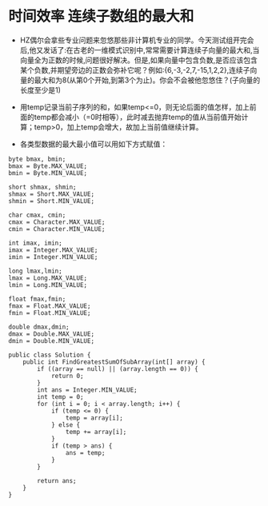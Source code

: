 # 时间效率 连续子数组的最大和

* HZ偶尔会拿些专业问题来忽悠那些非计算机专业的同学。今天测试组开完会后,他又发话了:在古老的一维模式识别中,常常需要计算连续子向量的最大和,当向量全为正数的时候,问题很好解决。但是,如果向量中包含负数,是否应该包含某个负数,并期望旁边的正数会弥补它呢？例如:{6,-3,-2,7,-15,1,2,2},连续子向量的最大和为8(从第0个开始,到第3个为止)。你会不会被他忽悠住？(子向量的长度至少是1)

* 用temp记录当前子序列的和，如果temp<=0，则无论后面的值怎样，加上前面的temp都会减小（=0时相等），此时减去抛弃temp的值从当前值开始计算；temp>0，加上temp会增大，故加上当前值继续计算。

* 各类型数据的最大最小值可以用如下方式赋值：

```
byte bmax, bmin;
bmax = Byte.MAX_VALUE;
bmin = Byte.MIN_VALUE;

short shmax, shmin;
shmax = Short.MAX_VALUE;
shmin = Short.MIN_VALUE;

char cmax, cmin;
cmax = Character.MAX_VALUE;
cmin = Character.MIN_VALUE;

int imax, imin;
imax = Integer.MAX_VALUE;
imin = Integer.MIN_VALUE;

long lmax,lmin;
lmax = Long.MAX_VALUE;
lmin = Long.MIN_VALUE;

float fmax,fmin;
fmax = Float.MAX_VALUE;
fmin = Float.MIN_VALUE;

double dmax,dmin;
dmax = Double.MAX_VALUE;
dmin = Double.MIN_VALUE;
```

```
public class Solution {
    public int FindGreatestSumOfSubArray(int[] array) {
        if ((array == null) || (array.length == 0)) {
            return 0;
        }
        int ans = Integer.MIN_VALUE;
        int temp = 0;
        for (int i = 0; i < array.length; i++) {
            if (temp <= 0) {
                temp = array[i];
            } else {
                temp += array[i];
            }
            if (temp > ans) {
                ans = temp;
            }
        }
        
        return ans;
    }
}
```